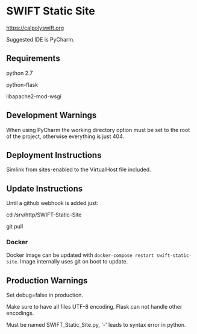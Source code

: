 # SWIFT Static Site
https://calpolyswift.org

Suggested IDE is PyCharm.

## Requirements
python 2.7

python-flask

libapache2-mod-wsgi

## Development Warnings
When using PyCharm the working directory option must be set to the root of the project, otherwise everything is just 404.

## Deployment Instructions
Simlink from sites-enabled to the VirtualHost file included.

## Update Instructions
Until a github webhook is added just: 

cd /srv/http/SWIFT-Static-Site

git pull

### Docker
Docker image can be updated with `docker-compose restart swift-static-site`. Image internally uses git on boot to update.

## Production Warnings
Set debug=false in production.

Make sure to have all files UTF-8 encoding. Flask can not handle other encodings.

Must be named SWIFT_Static_Site.py, '-' leads to syntax error in python. 